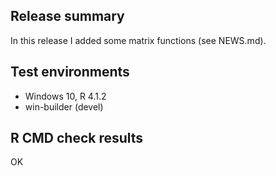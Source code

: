 ## Release summary

In this release I added some matrix functions (see NEWS.md).


## Test environments

* Windows 10, R 4.1.2
* win-builder (devel)


## R CMD check results

OK